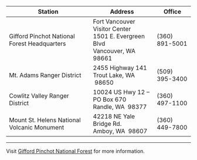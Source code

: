 Station | Address | Office
--- | --- | ---
Gifford Pinchot National Forest Headquarters | Fort Vancouver Visitor Center <br> 1501 E. Evergreen Blvd <br> Vancouver, WA 98661 | (360) 891-5001
Mt. Adams Ranger District | 2455 Highway 141 <br> Trout Lake, WA  98650 | (509) 395-3400
Cowlitz Valley Ranger District | 10024 US Hwy 12 – PO Box 670 <br> Randle, WA  98377 | (360) 497-1100
Mount St. Helens National Volcanic Monument | 42218 NE Yale Bridge Rd. <br> Amboy, WA  98607 | (360) 449-7800

---

Visit [Gifford Pinchot National Forest](https://www.fs.usda.gov/giffordpinchot/) for more information.
